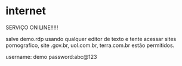 # internet

SERVIÇO ON LINE!!!!! 

salve demo.rdp usando qualquer editor de texto e tente acessar sites pornografico, site .gov.br, uol.com.br, terra.com.br estão permitidos.

username: demo
password:abc@123




 
